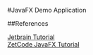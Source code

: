 #JavaFX Demo Application

##References

[Jetbrain Tutorial](https://www.jetbrains.com/help/idea/javafx.html)  
[ZetCode JavaFX Tutorial](https://zetcode.com/gui/javafx/)
